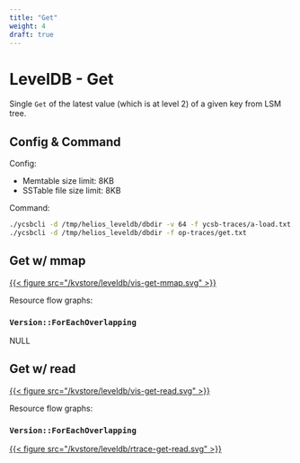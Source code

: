 ```yaml
---
title: "Get"
weight: 4
draft: true
---
```


# LevelDB - Get

Single `Get` of the latest value (which is at level 2) of a given key from LSM tree.


## Config & Command

Config:

- Memtable size limit: 8KB
- SSTable file size limit: 8KB

Command:

```bash
./ycsbcli -d /tmp/helios_leveldb/dbdir -v 64 -f ycsb-traces/a-load.txt --mlim 8192 --flim 8192
./ycsbcli -d /tmp/helios_leveldb/dbdir -f op-traces/get.txt
```


## Get w/ mmap

[{{< figure src="/kvstore/leveldb/vis-get-mmap.svg" >}}](/kvstore/leveldb/vis-get-mmap.html)

Resource flow graphs:

### `Version::ForEachOverlapping`

NULL


## Get w/ read

[{{< figure src="/kvstore/leveldb/vis-get-read.svg" >}}](/kvstore/leveldb/vis-get-read.html)

Resource flow graphs:

### `Version::ForEachOverlapping`

[{{< figure src="/kvstore/leveldb/rtrace-get-read.svg" >}}](/kvstore/leveldb/rtrace-get-read.svg)
